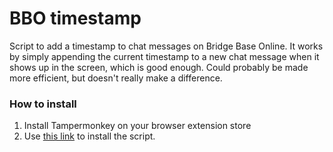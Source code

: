 # BBO timestamp

Script to add a timestamp to chat messages on Bridge Base Online. It works by simply appending the current timestamp to a new chat message when it shows up in the screen, which is good enough. Could probably be made more efficient, but doesn't really make a difference.

### How to install

1. Install Tampermonkey on your browser extension store
2. Use [this link](https://github.com/yancouto/simple-stuff/raw/master/bbo_timestamp/bbo_timestamp.user.js) to install the script.
